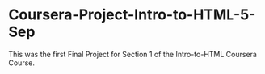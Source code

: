 # Coursera-Project-Intro-to-HTML-5-Sep
This was the first Final Project for Section 1 of the Intro-to-HTML Coursera Course.
